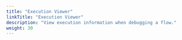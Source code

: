 ```yaml
---
title: "Execution Viewer"
linkTitle: "Execution Viewer"
description: "View execution information when debugging a flow."
weight: 30
---
```


